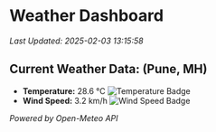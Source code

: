 
# Weather Dashboard

_Last Updated: 2025-02-03 13:15:58_

## Current Weather Data: (Pune, MH)
- **Temperature:** 28.6 °C ![Temperature Badge](https://img.shields.io/badge/Temperature-Medium%20Temp-green)
- **Wind Speed:** 3.2 km/h ![Wind Speed Badge](https://img.shields.io/badge/Wind%20Speed-Low%20Wind-blue)

*Powered by Open-Meteo API*
